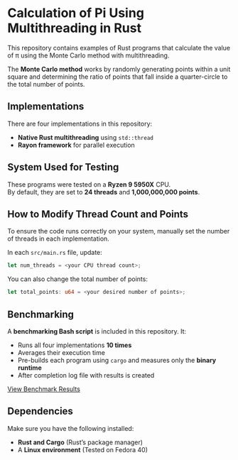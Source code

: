 # **Calculation of Pi Using Multithreading in Rust**  

This repository contains examples of Rust programs that calculate the value of π using the Monte Carlo method with multithreading.  

The **Monte Carlo method** works by randomly generating points within a unit square and determining the ratio of points that fall inside a quarter-circle to the total number of points.  

## **Implementations**
There are four implementations in this repository:
- **Native Rust multithreading** using `std::thread`
- **Rayon framework** for parallel execution  

## **System Used for Testing**
These programs were tested on a **Ryzen 9 5950X** CPU.  
By default, they are set to **24 threads** and **1,000,000,000 points**.  

## **How to Modify Thread Count and Points**
To ensure the code runs correctly on your system, manually set the number of threads in each implementation.  

In each `src/main.rs` file, update:

```rust
let num_threads = <your CPU thread count>;
```

You can also change the total number of points:

```rust
let total_points: u64 = <your desired number of points>;
```

## **Benchmarking**
A **benchmarking Bash script** is included in this repository. It:  
- Runs all four implementations **10 times**  
- Averages their execution time  
- Pre-builds each program using `cargo` and measures only the **binary runtime**
- After completion log file with results is created

[View Benchmark Results](https://raw.githubusercontent.com/Peter-L-SVK/Pi_multithread/refs/heads/main/benchmark_results.log)

## **Dependencies**
Make sure you have the following installed:  
- **Rust and Cargo** (Rust’s package manager)  
- A **Linux environment** (Tested on Fedora 40)  
